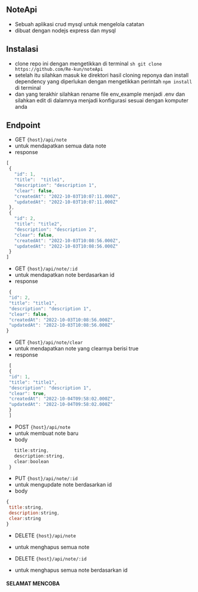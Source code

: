 ## NoteApi

- Sebuah aplikasi crud mysql untuk mengelola catatan
- dibuat dengan nodejs express dan mysql
## Instalasi
- clone repo ini dengan mengetikkan di terminal ```sh git clone https://github.com/Re-kun/noteApi```
- setelah itu silahkan masuk ke direktori hasil cloning reponya dan install dependency yang diperlukan dengan mengetikkan perintah ```npm install``` di terminal
- dan yang terakhir silahkan rename file env_example menjadi .env dan silahkan edit di dalamnya menjadi konfigurasi sesuai dengan komputer anda

## Endpoint


- GET  ```{host}/api/note```
- untuk mendapatkan semua data note
 - response
```js
[
 {
   "id": 1,
   "title":  "title1",
   "description": "description 1",
   "clear": false,
   "createdAt": "2022-10-03T10:07:11.000Z",
   "updatedAt": "2022-10-03T10:07:11.000Z"
 },
 {
   "id": 2,
   "title": "title2",
   "description": "description 2",
   "clear": false,
   "createdAt": "2022-10-03T10:08:56.000Z",
   "updatedAt": "2022-10-03T10:08:56.000Z"
 }
]
 ```

- GET ```{host}/api/note/:id```
- untuk mendapatkan note berdasarkan id
- response 
```js
 {
 "id": 2,
 "title": "title1",
 "description": "description 1",
 "clear": false,
 "createdAt": "2022-10-03T10:08:56.000Z",
 "updatedAt": "2022-10-03T10:08:56.000Z"
}
```


- GET ```{host}/api/note/clear```
- untuk mendapatkan note yang clearnya berisi true
- response
 ```js
  [
  {
  "id": 1,
  "title": "title1",
  "description": "description 1",
  "clear": true,
  "createdAt": "2022-10-04T09:58:02.000Z",
  "updatedAt": "2022-10-04T09:58:02.000Z"
  }
  ]
```

- POST ```{host}/api/note```
- untuk membuat note baru
- body 
```js {
   title:string,
   description:string,
   clear:boolean
 }
 ```

- PUT ```{host}/api/note/:id```
- untuk mengupdate note berdasarkan id
- body
 ```js 
{
  title:string,
  description:string,
  clear:string
}
```
- DELETE ```{host}/api/note```
- untuk menghapus semua note

- DELETE ```{host}/api/note/:id```
- untuk menghapus semua note berdasarkan id


#### SELAMAT MENCOBA 
